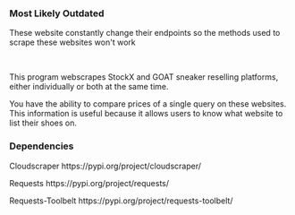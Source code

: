 <h3>Most Likely Outdated</h3>
<p>These website constantly change their endpoints so the methods used to scrape these websites won't work</p>
</br>
<p>This program webscrapes StockX and GOAT sneaker reselling platforms, either individually or both at the same time.</p>
You have the ability to compare prices of a single query on these websites.
This information is useful because it allows users to know what website to list their shoes on.

<h3>Dependencies</h3>
<p>Cloudscraper https://pypi.org/project/cloudscraper/</p>
<p>Requests https://pypi.org/project/requests/</p>
<p>Requests-Toolbelt https://pypi.org/project/requests-toolbelt/</p>


